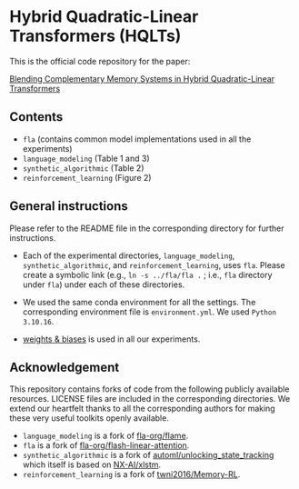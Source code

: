 # Hybrid Quadratic-Linear Transformers (HQLTs)

This is the official code repository for the paper:

[Blending Complementary Memory Systems in Hybrid Quadratic-Linear Transformers](https://arxiv.org/abs/2506.00744)

## Contents

* `fla` (contains common model implementations used in all the experiments)
* `language_modeling` (Table 1 and 3)
* `synthetic_algorithmic` (Table 2)
* `reinforcement_learning` (Figure 2)

## General instructions

Please refer to the README file in the corresponding directory for further instructions.

* Each of the experimental directories, `language_modeling`, `synthetic_algorithmic`, and `reinforcement_learning`, uses `fla`.
Please create a symbolic link (e.g., `ln -s ../fla/fla .` ; i.e., `fla` directory under `fla`) under each of these directories.

* We used the same conda environment for all the settings. The corresponding environment file is `environment.yml`. We used `Python 3.10.16`.

* [weights & biases](https://wandb.ai/site/) is used in all our experiments.

## Acknowledgement

This repository contains forks of code from the following publicly available resources.
LICENSE files are included in the corresponding directories.
We extend our heartfelt thanks to all the corresponding authors for making these very useful toolkits openly available.

* `language_modeling` is a fork of [fla-org/flame](https://github.com/fla-org/flame).
* `fla` is a fork of [fla-org/flash-linear-attention](https://github.com/fla-org/flash-linear-attention).
* `synthetic_algorithmic` is a fork of [automl/unlocking_state_tracking](https://github.com/automl/unlocking_state_tracking) which itself is based on [NX-AI/xlstm](https://github.com/NX-AI/xlstm).
* `reinforcement_learning` is a fork of [twni2016/Memory-RL](https://github.com/twni2016/Memory-RL).
